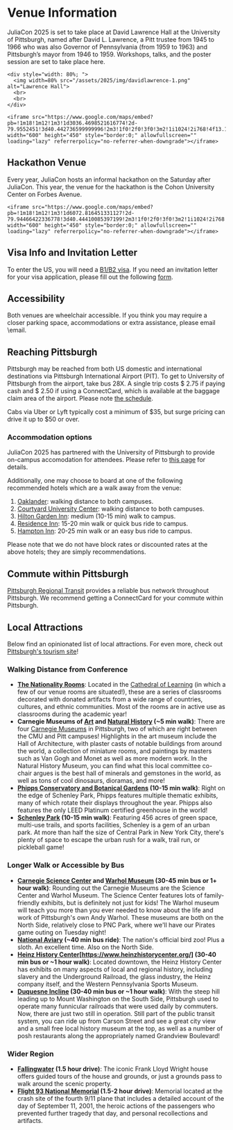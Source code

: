 # Venue Information

JuliaCon 2025 is set to take place at David Lawrence Hall at the University of Pittsburgh, named after David L. Lawrence, a Pitt trustee from 1945 to 1966 who was also Governor of Pennsylvania (from 1959 to 1963) and Pittsburgh’s mayor from 1946 to 1959. Workshops, talks, and the poster session are set to take place here. 

~~~
<div style="width: 80%; ">
  <img width=80% src="/assets/2025/img/davidlawrence-1.png" alt="Lawrence Hall">
  <br>
  <br>
</div>

<iframe src="https://www.google.com/maps/embed?pb=!1m18!1m12!1m3!1d3036.4698521616774!2d-79.9552451!3d40.442736599999996!2m3!1f0!2f0!3f0!3m2!1i1024!2i768!4f13.1!3m3!1m2!1s0x8834f228541d5921%3A0xa9e42410df503e8f!2sLawrence%20Hall!5e0!3m2!1sen!2sus!4v1748621392902!5m2!1sen!2sus" width="600" height="450" style="border:0;" allowfullscreen="" loading="lazy" referrerpolicy="no-referrer-when-downgrade"></iframe>
~~~

## Hackathon Venue
Every year, JuliaCon hosts an informal hackathon on the Saturday after JuliaCon. This year, the venue for the hackathon is the Cohon University Center on Forbes Avenue.

~~~
<iframe src="https://www.google.com/maps/embed?pb=!1m18!1m12!1m3!1d6072.816451331127!2d-79.94466422336778!3d40.44410085397199!2m3!1f0!2f0!3f0!3m2!1i1024!2i768!4f13.1!3m3!1m2!1s0x8834f221e409b945%3A0x16b3417bd3538dfb!2sJared%20L.%20Cohon%20University%20Center!5e0!3m2!1sen!2sus!4v1748622433891!5m2!1sen!2sus" width="600" height="450" style="border:0;" allowfullscreen="" loading="lazy" referrerpolicy="no-referrer-when-downgrade"></iframe>
~~~

## Visa Info and Invitation Letter

To enter the US, you will need a [B1/B2 visa](https://travel.state.gov/content/travel/en/us-visas/tourism-visit/visitor.html/visa). If you need an invitation letter for your visa application, please fill out the following [form](https://forms.gle/p7V4tyGRXW8S4gL9A).

## Accessibility

Both venues are wheelchair accessible. If you think you may require a closer parking space, accommodations or extra assistance, please email \email.

## Reaching Pittsburgh

Pittsburgh may be reached from both US domestic and international destinations via Pittsburgh International Airport (PIT). To get to University of Pittsburgh from the airport, take bus 28X. A single trip costs \$ 2.75 if paying cash and \$ 2.50 if using a ConnectCard, which is available at the baggage claim area of the airport. Please note [the schedule](https://www.rideprt.org/pdfs/28X.pdf). 

Cabs via Uber or Lyft typically cost a minimum of \$35, but surge pricing can drive it up to \$50 or over. 

### Accommodation options

JuliaCon 2025 has partnered with the University of Pittsburgh to provide on-campus accomodation for attendees. Please refer to [this page](/2025/housing/) for details. 

Additionally, one may choose to board at one of the following recommended hotels which are a walk away from the venue: 
1. [Oaklander](https://theoaklanderhotel.com/): walking distance to both campuses.
2. [Courtyard University Center](https://www.marriott.com/en-us/hotels/pityu-courtyard-pittsburgh-university-center/overview/): walking distance to both campuses.
3. [Hilton Garden Inn](https://www.hilton.com/en/hotels/pitucgi-hilton-garden-inn-pittsburgh-university-place/): medium (10-15 min) walk to campus.
4. [Residence Inn](https://www.marriott.com/en-us/hotels/pitrd-residence-inn-pittsburgh-oakland-university-place/overview/): 15-20 min walk or quick bus ride to campus.
5. [Hampton Inn](https://www.hilton.com/en/hotels/pitokhx-hampton-pittsburgh-university-medical-center/): 20-25 min walk or an easy bus ride to campus.

Please note that we do not have block rates or discounted rates at the above hotels; they are simply recommendations.

## Commute within Pittsburgh

[Pittsburgh Regional Transit](https://www.rideprt.org/) provides a reliable bus network throughout Pittsburgh. We recommend getting a ConnectCard for your commute within Pittsburgh.

## Local Attractions
Below find an opinionated list of local attractions. For even more, check out [Pittsburgh's tourism site](https://www.visitpittsburgh.com/)!

### Walking Distance from Conference
- **[The Nationality Rooms](https://www.nationalityrooms.pitt.edu/rooms)**: Located in the [Cathedral of Learning](https://www.tour.pitt.edu/tour/cathedral-learning) (in which a few of our venue rooms are situated!), these are a series of classrooms decorated with donated artifacts from a wide range of countries, cultures, and ethnic communities. Most of the rooms are in active use as classrooms during the academic year!
- **Carnegie Museums of [Art](https://carnegieart.org/) and [Natural History](https://carnegiemnh.org/) (~5 min walk)**: There are four [Carnegie Museums](https://carnegiemuseums.org/) in Pittsburgh, two of which are right between the CMU and Pitt campuses! Highlights in the art museum include the Hall of Architecture, with plaster casts of notable buildings from around the world, a collection of miniature rooms, and paintings by masters such as Van Gogh and Monet as well as more modern work. In the Natural History Museum, you can find what this local committee co-chair argues is the best hall of minerals and gemstones in the world, as well as tons of cool dinosaurs, dioramas, and more!
- **[Phipps Conservatory and Botanical Gardens](https://www.phipps.conservatory.org/) (10-15 min walk)**: Right on the edge of Schenley Park, Phipps features multiple thematic exhibits, many of which rotate their displays throughout the year. Phipps also features the only LEED Platinum certified greenhouse in the world!
- **[Schenley Park](https://pittsburghparks.org/explore-your-parks/regional-parks/schenley-park/) (10-15 min walk)**: Featuring 456 acres of green space, multi-use trails, and sports facilities, Schenley is a gem of an urban park. At more than half the size of Central Park in New York City, there's plenty of space to escape the urban rush for a walk, trail run, or pickleball game!

### Longer Walk or Accessible by Bus
- **[Carnegie Science Center](https://carnegiesciencecenter.org/) and [Warhol Museum](https://www.warhol.org/) (30-45 min bus or 1+ hour walk)**: Rounding out the Carnegie Museums are the Science Center and Warhol Museum. The Science Center features lots of family-friendly exhibits, but is definitely not just for kids! The Warhol museum will teach you more than you ever needed to know about the life and work of Pittsburgh's own Andy Warhol. These museums are both on the North Side, relatively close to PNC Park, where we'll have our Pirates game outing on Tuesday night!
- **[National Aviary](https://www.aviary.org/) (~40 min bus ride)**: The nation's official bird zoo! Plus a sloth. An excellent time. Also on the North Side.
- **[Heinz History Center](https://www.heinzhistorycenter.org/)[https://www.heinzhistorycenter.org/] (30-40 min bus or ~1 hour walk)**: Located downtown, the Heinz History Center has exhibits on many aspects of local and regional history, including slavery and the Underground Railroad, the glass industry, the Heinz company itself, and the Western Pennsylvania Sports Museum.
- **[Duquesne Incline](https://www.duquesneincline.org/) (30-40 min bus or ~1 hour walk)**: With the steep hill leading up to Mount Washington on the South Side, Pittsburgh used to operate many funnicular railroads that were used daily by commuters. Now, there are just two still in operation. Still part of the public transit system, you can ride up from Carson Street and see a great city view and a small free local history museum at the top, as well as a number of posh restaurants along the appropriately named Grandview Boulevard!

### Wider Region
- **[Fallingwater](https://fallingwater.org/) (1.5 hour drive)**: The iconic Frank Lloyd Wright house offers guided tours of the house and grounds, or just a grounds pass to walk around the scenic property.
- **[Flight 93 National Memorial](https://www.nps.gov/flni/index.htm) (1.5-2 hour drive)**: Memorial located at the crash site of the fourth 9/11 plane that includes a detailed account of the day of September 11, 2001, the heroic actions of the passengers who prevented further tragedy that day, and personal recollections and artifacts.